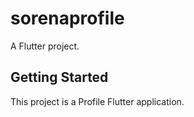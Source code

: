 # sorenaprofile

A Flutter project.

## Getting Started

This project is a Profile Flutter application.

